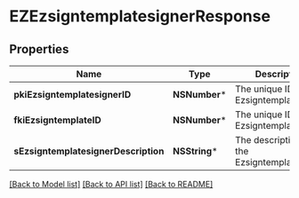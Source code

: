 # EZEzsigntemplatesignerResponse

## Properties
Name | Type | Description | Notes
------------ | ------------- | ------------- | -------------
**pkiEzsigntemplatesignerID** | **NSNumber*** | The unique ID of the Ezsigntemplatesigner | 
**fkiEzsigntemplateID** | **NSNumber*** | The unique ID of the Ezsigntemplate | 
**sEzsigntemplatesignerDescription** | **NSString*** | The description of the Ezsigntemplatesigner | 

[[Back to Model list]](../README.md#documentation-for-models) [[Back to API list]](../README.md#documentation-for-api-endpoints) [[Back to README]](../README.md)


